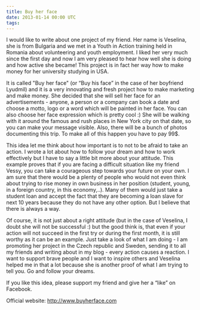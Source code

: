```yaml
---
title: Buy her face
date: 2013-01-14 00:00 UTC
tags:
---
```


I would like to write about one project of my friend. Her name is Veselina, she is from Bulgaria and we met in a
Youth in Action training held in Romania about volunteering and youth employment. I liked her very much since the first day
 and now I am very pleased to hear how well she is doing and how active she became! This project is in fact her way
  how to make money for her university studying in USA.

It is called "Buy her face" (or “Buy his face” in the case of her boyfriend Lyudmil) and it is a very innovating and fresh
 project how to make marketing and make money. She decided that she will sell her face for an advertisements -
 anyone, a person or a company can book a date and choose a motto, logo or a word which will be painted in her face.
 You can also choose her face expression which is pretty cool :) She will be walking with it around the famous and rush places in New York city on that date,
 so you can make your message visible. Also, there will be a bunch of photos documenting this trip.
 To make all of this happen you have to pay 99$.

This idea let me think about how important is to not to be afraid to take an action.
I wrote a lot about how to follow your dream and how to work effectively but I have to say a little bit more about your attitude.
This example proves that if you are facing a difficult situation like my friend Vessy,
you can take a courageous step towards your future on your own.
I am sure that there would be a plenty of people who would not even think about trying to rise money in own business in her position
(student, young, in a foreign country, in this economy,..). Many of them would just take a student loan and accept the fact that they are
becoming a loan slave for next 10 years because they do not have any other option. But I believe that there is always a way.

Of course, it is not just about a right attitude (but in the case of Veselina, I doubt she will not be successful :)
but the good think is, that even if your action will not succeed in the first try or during the first month, it is still worthy as it can be an example.
Just take a look of what I am doing - I am promoting her project in the Czech republic and Sweden,
sending it to all my friends and writing about in my blog - every action causes a reaction.
I want to support brave people and I want to inspire others and Veselina helped me in that a lot because she is another proof of what I am trying to tell you.
Go and follow your dreams.

If you like this idea, please support my friend and give her a “like” on Facebook.

Official website: http://www.buyherface.com